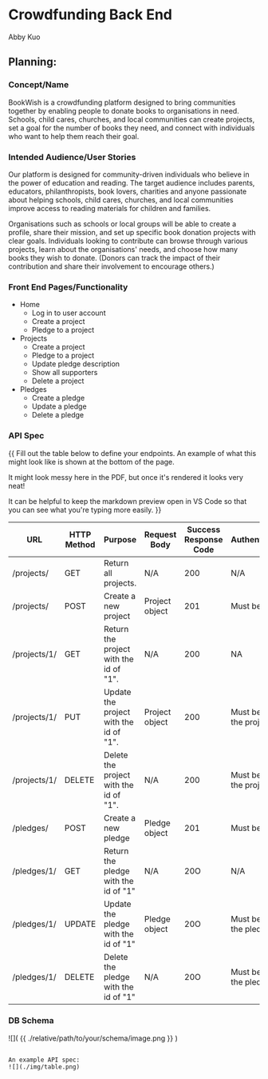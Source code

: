 # Crowdfunding Back End
Abby Kuo

## Planning:
### Concept/Name
BookWish is a crowdfunding platform designed to bring communities together by enabling people to donate books to organisations in need. Schools, child cares, churches, and local communities can create projects, set a goal for the number of books they need, and connect with individuals who want to help them reach their goal.

### Intended Audience/User Stories
Our platform is designed for community-driven individuals who believe in the power of education and reading. The target audience includes parents, educators, philanthropists, book lovers, charities and anyone passionate about helping schools, child cares, churches, and local communities improve access to reading materials for children and families.

Organisations such as schools or local groups will be able to create a profile, share their mission, and set up specific book donation projects with clear goals. Individuals looking to contribute can browse through various projects, learn about the organisations' needs, and choose how many books they wish to donate. (Donors can track the impact of their contribution and share their involvement to encourage others.)

### Front End Pages/Functionality
- Home
    - Log in to user account 
    - Create a project 
    - Pledge to a project 
- Projects
    - Create a project
    - Pledge to a project
    - Update pledge description 
    - Show all supporters
    - Delete a project 
- Pledges
    - Create a pledge
    - Update a pledge
    - Delete a pledge
### API Spec
{{ Fill out the table below to define your endpoints. An example of what this might look like is shown at the bottom of the page. 

It might look messy here in the PDF, but once it's rendered it looks very neat! 

It can be helpful to keep the markdown preview open in VS Code so that you can see what you're typing more easily. }}

| URL | HTTP Method | Purpose | Request Body | Success Response Code | Authentication/Authorisation |
| --- | ----------- | ------- | ------------ | --------------------- | ---------------------------- |
| /projects/ | GET | Return all projects. | N/A | 200 | N/A |
| /projects/ | POST | Create a new project | Project object | 201 | Must be logged in. |
| /projects/1/ | GET| Return the project with the id of "1". | N/A | 200 | NA|
| /projects/1/ | PUT | Update the project with the id of "1". | Project object | 200 | Must be logged in. Must be the project owner. |
| /projects/1/ | DELETE | Delete the project with the id of "1". | N/A | 200 | Must be logged in. Must be the project owner. |
| /pledges/ | POST | Create a new pledge | Pledge object | 201 | Must be logged in. |
| /pledges/1/ | GET | Return the pledge with the id of "1" | N/A | 20O | N/A |
| /pledges/1/ | UPDATE | Update the pledge with the id of "1" | Pledge object | 20O | Must be logged in. Must be the pledge owner. |
| /pledges/1/ | DELETE | Delete the pledge with the id of "1" | N/A | 20O | Must be logged in. Must be the pledge owner. |



### DB Schema
![]( {{ ./relative/path/to/your/schema/image.png }} )
```

An example API spec:  
![](./img/table.png)
